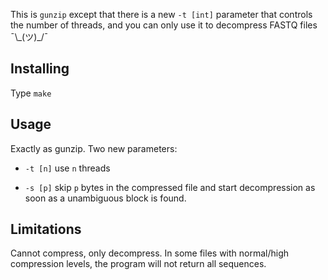 This is `gunzip` except that there is a new `-t [int]` parameter that controls the number of threads, and you can only use it to decompress FASTQ files ¯\\\_(ツ)\_/¯


## Installing

Type `make`

## Usage 

Exactly as gunzip. Two new parameters:

* `-t [n]` use `n` threads

* `-s [p]` skip `p` bytes in the compressed file and start decompression as soon as a unambiguous block is found.

## Limitations

Cannot compress, only decompress. In some files with normal/high compression levels, the program will not return all sequences.

